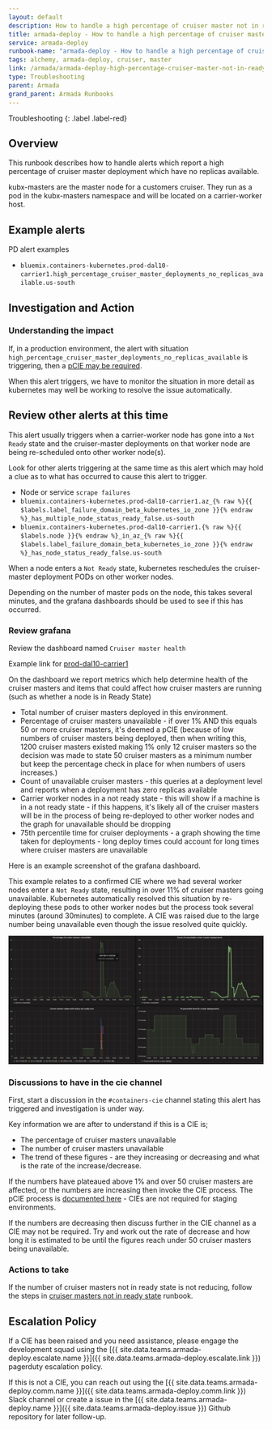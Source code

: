 ```yaml
---
layout: default
description: How to handle a high percentage of cruiser master not in ready state.
title: armada-deploy - How to handle a high percentage of cruiser master not in ready state.
service: armada-deploy
runbook-name: "armada-deploy - How to handle a high percentage of cruiser master not in ready state."
tags: alchemy, armada-deploy, cruiser, master
link: /armada/armada-deploy-high-percentage-cruiser-master-not-in-ready-status.html
type: Troubleshooting
parent: Armada
grand_parent: Armada Runbooks
---
```


Troubleshooting
{: .label .label-red}

## Overview

This runbook describes how to handle alerts which report a high percentage of cruiser master deployment which have no replicas available.

kubx-masters are the master node for a customers cruiser.  They run as a pod in the kubx-masters namespace and will be located on a carrier-worker host.


## Example alerts

PD alert examples

- `bluemix.containers-kubernetes.prod-dal10-carrier1.high_percentage_cruiser_master_deployments_no_replicas_available.us-south`

## Investigation and Action

### Understanding the impact

If, in a production environment, the alert with situation `high_percentage_cruiser_master_deployments_no_replicas_available` is triggering, then a [pCIE may be required](#discussions-to-have-in-the-cie-channel).

When this alert triggers, we have to monitor the situation in more detail as kubernetes may well be working to resolve the issue automatically.

## Review other alerts at this time

This alert usually triggers when a carrier-worker node has gone into a `Not Ready` state and the cruiser-master deployments on that worker node are being re-scheduled onto other worker node(s).

Look for other alerts triggering at the same time as this alert which may hold a clue as to what has occurred to cause this alert to trigger.

- Node or service `scrape failures`
- `bluemix.containers-kubernetes.prod-dal10-carrier1.az_{% raw %}{{ $labels.label_failure_domain_beta_kubernetes_io_zone }}{% endraw %}_has_multiple_node_status_ready_false.us-south`
- `bluemix.containers-kubernetes.prod-dal10-carrier1.{% raw %}{{ $labels.node }}{% endraw %}_in_az_{% raw %}{{ $labels.label_failure_domain_beta_kubernetes_io_zone }}{% endraw %}_has_node_status_ready_false.us-south`

When a node enters a `Not Ready` state, kubernetes reschedules the cruiser-master deployment PODs on other worker nodes.  

Depending on the number of master pods on the node, this takes several minutes, and the grafana dashboards should be used to see if this has occurred.

### Review grafana

Review the dashboard named `Cruiser master health`

Example link for [prod-dal10-carrier1](https://alchemy-dashboard.containers.cloud.ibm.com/prod-dal10/carrier1/grafana/dashboard/db/cruiser-master-health?orgId=1)

On the dashboard we report metrics which help determine health of the cruiser masters and items that could affect how cruiser masters are running (such as whether a node is in Ready State)

- Total number of cruiser masters deployed in this environment.
- Percentage of cruiser masters unavailable - if over 1% AND this equals 50 or more cruiser masters, it's deemed a pCIE (because of low numbers of cruiser masters being deployed, then when writing this, 1200 cruiser masters existed making 1% only 12 cruiser masters so the decision was made to state 50 cruiser masters as a minimum number but keep the percentage check in place for when numbers of users increases.)
- Count of unavailable cruiser masters - this queries at a deployment level and reports when a deployment has zero replicas available
- Carrier worker nodes in a not ready state - this will show if a machine is in a not ready state - if this happens, it's likely all of the cruiser masters will be in the process of being re-deployed to other worker nodes and the graph for unavailable should be dropping
- 75th percentile time for cruiser deployments - a graph showing the time taken for deployments - long deploy times could account for long times where cruiser masters are unavailable

Here is an example screenshot of the grafana dashboard.

This example relates to a confirmed CIE where we had several worker nodes enter a `Not Ready` state, resulting in over 11% of cruiser masters going unavailable.  Kubernetes automatically resolved this situation by re-deploying these pods to other worker nodes but the process took several minutes (around 30minutes) to complete.  A CIE was raised due to the large number being unavailable even though the issue resolved quite quickly.

<a href="images/armada-ops/cruiser_masters_unavailable.png">
<img src="images/armada-ops/cruiser_masters_unavailable.png" alt="cruiser_masters_unavailable" style="width: 800px;"/></a>


### Discussions to have in the cie channel

First, start a discussion in the `#containers-cie` channel stating this alert has triggered and investigation is under way.

Key information we are after to understand if this is a CIE is;

- The percentage of cruiser masters unavailable
- The number of cruiser masters unavailable
- The trend of these figures - are they increasing or decreasing and what is the rate of the increase/decrease.


If the numbers have plateaued above 1% and over 50 cruiser masters are affected, or the numbers are increasing then invoke the CIE process.  The pCIE process is [documented here](../clm-incidents.html) - CIEs are not required for staging environments.

If the numbers are decreasing then discuss further in the CIE channel as a CIE may not be required.  Try and work out the rate of decrease and how long it is estimated to be until the figures reach under 50 cruiser masters being unavailable.

### Actions to take

If the number of cruiser masters not in ready state is not reducing, follow the steps in [cruiser masters not in ready state](armada-deploy-cruiser-master-not-in-ready-status.html) runbook.

## Escalation Policy

If a CIE has been raised and you need assistance, please engage the development squad using the [{{ site.data.teams.armada-deploy.escalate.name }}]({{ site.data.teams.armada-deploy.escalate.link }}) pagerduty escalation policy.

If this is not a CIE, you can reach out using the [{{ site.data.teams.armada-deploy.comm.name }}]({{ site.data.teams.armada-deploy.comm.link }}) Slack channel or create a issue in the [{{ site.data.teams.armada-deploy.name }}]({{ site.data.teams.armada-deploy.issue }}) Github repository for later follow-up.
